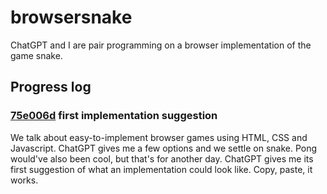 # browsersnake
ChatGPT and I are pair programming on a browser implementation of the game snake.

## Progress log
### [75e006d](https://github.com/mwillerich/browsersnake/commit/75e006d5a40719241457da1b695a3e1f35a41980) first implementation suggestion

We talk about easy-to-implement browser games using HTML, CSS and Javascript. ChatGPT gives me a few options and we settle on snake. Pong would've also been cool, but that's for another day. ChatGPT gives me its first suggestion of what an implementation could look like. Copy, paste, it works.


